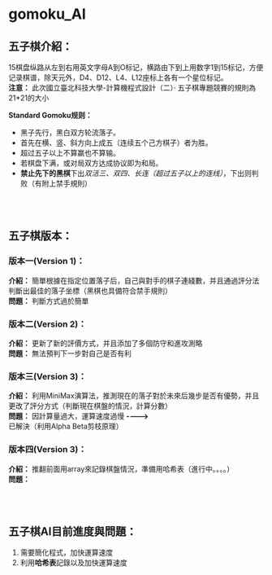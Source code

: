 # gomoku_AI
## 五子棋介紹：
15棋盘纵路从左到右用英文字母A到O标记，横路由下到上用数字1到15标记，方便记录棋谱，除天元外，D4、D12、L4、L12座标上各有一个星位标记。  
**注意：** 此次國立臺北科技大學-計算機程式設計（二）· 五子棋專題競賽的規則為21*21的大小
  
**Standard Gomoku规则：**
- 黑子先行，黑白双方轮流落子。
- 首先在横、竖、斜方向上成五（连续五个己方棋子）者为胜。
- 超过五子以上不算赢也不算输。
- 若棋盘下满，或对局双方达成协议即为和局。
- **禁止先下的黑棋**下出*双活三、双四、长连（超过五子以上的连线）*，下出则判败（有附上禁手規則）

<br><br>

## 五子棋版本：
### 版本一(Version 1)：
**介紹：** 簡單根據在指定位置落子后，自己與對手的棋子連綫數，并且通過評分法判斷出最佳的落子坐標（黑棋也具備符合禁手規則）  
**問題：** 判斷方式過於簡單  

### 版本二(Version 2)：
**介紹：** 更新了新的評價方式，并且添加了多個防守和進攻測略  
**問題：** 無法預判下一步對自己是否有利  

### 版本三(Version 3)：
**介紹：** 利用MiniMax演算法，推測現在的落子對於未來后幾步是否有優勢，并且更改了評分方式（判斷現在棋盤的情況，計算分數）  
**問題：** 因計算量過大，運算速度過慢 **---->** 已解決（利用Alpha Beta剪枝原理）  

### 版本四(Version 3)：
**介紹：** 推翻前面用array來記錄棋盤情況，準備用哈希表（進行中。。。。）  
**問題：**   

<br><br>

## 五子棋AI目前進度與問題：
1. 需要簡化程式，加快運算速度  
2. 利用**哈希表**記錄以及加快運算速度  

